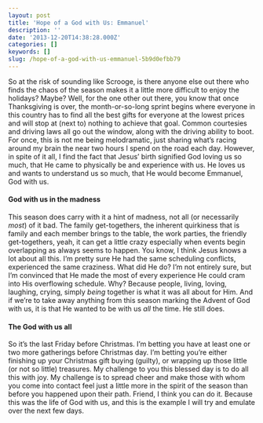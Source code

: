 ```yaml
---
layout: post
title: 'Hope of a God with Us: Emmanuel'
description: ''
date: '2013-12-20T14:38:28.000Z'
categories: []
keywords: []
slug: /hope-of-a-god-with-us-emmanuel-5b9d0efbb79
---
```


So at the risk of sounding like Scrooge, is there anyone else out there who finds the chaos of the season makes it a little more difficult to enjoy the holidays? Maybe? Well, for the one other out there, you know that once Thanksgiving is over, the month-or-so-long sprint begins where everyone in this country has to find all the best gifts for everyone at the lowest prices and will stop at (next to) nothing to achieve that goal. Common courtesies and driving laws all go out the window, along with the driving ability to boot. For once, this is not me being melodramatic, just sharing what’s racing around my brain the near two hours I spend on the road each day. However, in spite of it all, I find the fact that Jesus’ birth signified God loving us so much, that He came to physically be and experience with us. He loves us and wants to understand us so much, that He would become Emmanuel, God with us.

#### God with us in the madness

This season does carry with it a hint of madness, not all (or necessarily _most_) of it bad. The family get-togethers, the inherent quirkiness that is family and each member brings to the table, the work parties, the friendly get-togethers, yeah, it can get a little crazy especially when events begin overlapping as always seems to happen. You know, I think Jesus knows a lot about all this. I’m pretty sure He had the same scheduling conflicts, experienced the same craziness. What did He do? I’m not entirely sure, but I’m convinced that He made the most of every experience He could cram into His overflowing schedule. Why? Because people, living, loving, laughing, crying, simply _being_ together is what it was all about for Him. And if we’re to take away anything from this season marking the Advent of God with us, it is that He wanted to be with us _all_ the time. He still does.

#### The God with us all

So it’s the last Friday before Christmas. I’m betting you have at least one or two more gatherings before Christmas day. I’m betting you’re either finishing up your Christmas gift buying (guilty), or wrapping up those little (or not so little) treasures. My challenge to you this blessed day is to do all this with joy. My challenge is to spread cheer and make those with whom you come into contact feel just a little more in the spirit of the season than before you happened upon their path. Friend, I think you can do it. Because this was the life of God with us, and this is the example I will try and emulate over the next few days.